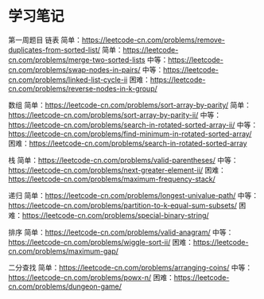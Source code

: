 ﻿# 学习笔记


第一周题目
链表
简单：https://leetcode-cn.com/problems/remove-duplicates-from-sorted-list/
简单：https://leetcode-cn.com/problems/merge-two-sorted-lists
中等：https://leetcode-cn.com/problems/swap-nodes-in-pairs/
中等：https://leetcode-cn.com/problems/linked-list-cycle-ii
困难：https://leetcode-cn.com/problems/reverse-nodes-in-k-group/

数组
简单：https://leetcode-cn.com/problems/sort-array-by-parity/
简单：https://leetcode-cn.com/problems/sort-array-by-parity-ii/
中等：https://leetcode-cn.com/problems/search-in-rotated-sorted-array-ii/
中等：https://leetcode-cn.com/problems/find-minimum-in-rotated-sorted-array/
困难：https://leetcode-cn.com/problems/search-in-rotated-sorted-array

栈
简单：https://leetcode-cn.com/problems/valid-parentheses/
中等：https://leetcode-cn.com/problems/next-greater-element-ii/
困难：https://leetcode-cn.com/problems/maximum-frequency-stack/

递归
简单：https://leetcode-cn.com/problems/longest-univalue-path/
中等：https://leetcode-cn.com/problems/partition-to-k-equal-sum-subsets/
困难：https://leetcode-cn.com/problems/special-binary-string/

排序
简单：https://leetcode-cn.com/problems/valid-anagram/
中等：https://leetcode-cn.com/problems/wiggle-sort-ii/
困难：https://leetcode-cn.com/problems/maximum-gap/

二分查找
简单：https://leetcode-cn.com/problems/arranging-coins/
中等：https://leetcode-cn.com/problems/powx-n/
困难：https://leetcode-cn.com/problems/dungeon-game/